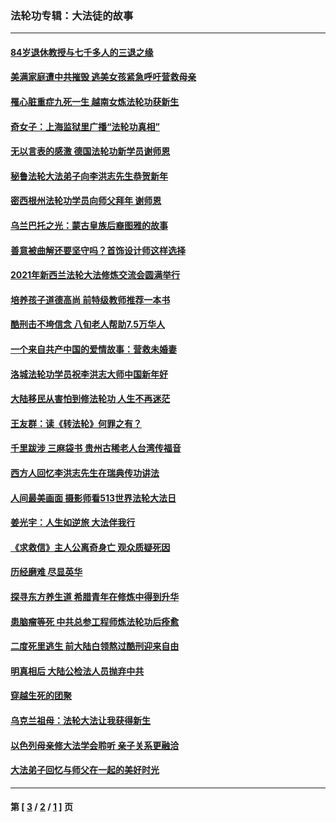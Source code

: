 ### 法轮功专辑：大法徒的故事
---
#### [84岁退休教授与七千多人的三退之缘](../../pages/nf1147481/n13796650.md?09080430) 
#### [美满家庭遭中共摧毁 逃美女孩紧急呼吁营救母亲](../../pages/nf1147481/n13792859.md?09080430) 
#### [罹心脏重症九死一生 越南女炼法轮功获新生](../../pages/nf1147481/n13732766.md?09080430) 
#### [奇女子：上海监狱里广播“法轮功真相”](../../pages/nf1147481/n13726443.md?09080430) 
#### [无以言表的感激 德国法轮功新学员谢师恩](../../pages/nf1147481/n13543790.md?09080430) 
#### [秘鲁法轮大法弟子向李洪志先生恭贺新年](../../pages/nf1147481/n13540182.md?09080430) 
#### [密西根州法轮功学员向师父拜年 谢师恩](../../pages/nf1147481/n13538183.md?09080430) 
#### [乌兰巴托之光：蒙古皇族后裔图雅的故事](../../pages/nf1147481/n13155759.md?09080430) 
#### [善意被曲解还要坚守吗？首饰设计师这样选择](../../pages/nf1147481/n13077575.md?09080430) 
#### [2021年新西兰法轮大法修炼交流会圆满举行](../../pages/nf1147481/n13033149.md?09080430) 
#### [培养孩子道德高尚 前特级教师推荐一本书](../../pages/nf1147481/n12938640.md?09080430) 
#### [酷刑击不垮信念 八旬老人帮助7.5万华人](../../pages/nf1147481/n12880712.md?09080430) 
#### [一个来自共产中国的爱情故事：营救未婚妻](../../pages/nf1147481/n12778386.md?09080430) 
#### [洛城法轮功学员祝李洪志大师中国新年好](../../pages/nf1147481/n12724685.md?09080430) 
#### [大陆移民从害怕到修法轮功 人生不再迷茫](../../pages/nf1147481/n12414325.md?09080430) 
#### [王友群：读《转法轮》何罪之有？](../../pages/nf1147481/n12408647.md?09080430) 
#### [千里跋涉 三麻袋书 贵州古稀老人台湾传福音](../../pages/nf1147481/n12198750.md?09080430) 
#### [西方人回忆李洪志先生在瑞典传功讲法](../../pages/nf1147481/n12099607.md?09080430) 
#### [人间最美画面 摄影师看513世界法轮大法日](../../pages/nf1147481/n12094118.md?09080430) 
#### [姜光宇：人生如逆旅 大法伴我行](../../pages/nf1147481/n12088664.md?09080430) 
#### [《求救信》主人公离奇身亡 观众质疑死因](../../pages/nf1147481/n11845215.md?09080430) 
#### [历经磨难 尽显英华](../../pages/nf1147481/n11723297.md?09080430) 
#### [探寻东方养生道 希腊青年在修炼中得到升华](../../pages/nf1147481/n11494502.md?09080430) 
#### [患脑瘤等死 中共总参工程师炼法轮功后痊愈](../../pages/nf1147481/n11466682.md?09080430) 
#### [二度死里逃生 前大陆白领熬过酷刑迎来自由](../../pages/nf1147481/n11368594.md?09080430) 
#### [明真相后 大陆公检法人员抛弃中共](../../pages/nf1147481/n11358618.md?09080430) 
#### [穿越生死的团聚](../../pages/nf1147481/n11258922.md?09080430) 
#### [乌克兰祖母：法轮大法让我获得新生](../../pages/nf1147481/n11269457.md?09080430) 
#### [以色列母亲修大法学会聆听 亲子关系更融洽](../../pages/nf1147481/n11268195.md?09080430) 
#### [大法弟子回忆与师父在一起的美好时光](../../pages/nf1147481/n11267759.md?09080430) 

---
#### 第 [ [3](./3.md?09080430) / [2](./2.md?09080430) / [1](./1.md?09080430) ] 页
